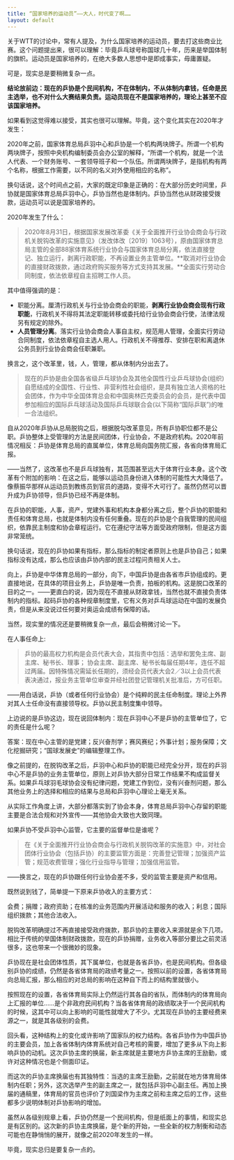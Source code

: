 ```yaml
---
title: “国家培养的运动员”——大人，时代变了啊……
layout: default
---
```


关于WTT的讨论中，常有人提及，为什么国家培养的运动员，要去打这些商业比赛。这个问题提出来，很可以理解：毕竟乒乓球号称国球几十年，历来是举国体制的旗帜。运动员是国家培养的，在绝大多数人思想中是即成事实，毋庸置疑。

可是，现实总是要稍微复杂一点。

**结论放前边：现在的乒协是个民间机构，不在体制内，不从体制内拿钱，任命是民主选举，也不对什么大赛结果负责。运动员现在不是国家培养的，理论上甚至不应该国家培养。**

如果看到这觉得难以接受，其实也很可以理解。毕竟，这个变化其实在2020年才发生：

2020年之前，国家体育总局乒羽中心和乒协是一个机构两块牌子。所谓一个机构两块牌子，按照中央机构编制委员会办公室的解释，“所谓一个机构，就是一个法人代表、一个财务账号、一套领导班子和一个队伍。所谓两块牌子，是指机构有两个名称，根据工作需要，以不同的名义对外使用相应的名称”。

换句话说，这个时间点之前，大家的既定印象是正确的：在大部分历史时间里，乒协就是国家体育总局乒羽中心，乒协当然也是体制内。乒协当然也从财政接受拨款，运动员可以说是国家培养的。

2020年发生了什么：

> 2020年8月31日，根据国家发展改革委《关于全面推开行业协会商会与行政机关脱钩改革的实施意见》（发改体改〔2019〕1063号），原由国家体育总局主管的全部88家体育系统行业协会与国家体育总局分离，依法直接登记、独立运行，剥离行政职能，不再设置业务主管单位。**取消对行业协会的直接财政拨款，通过政府购买服务等方式支持其发展。**全面实行劳动合同制度，依法依章程自主招聘工作人员。

其中值得强调的是：

- 职能分离。厘清行政机关与行业协会商会的职能，**剥离行业协会商会现有行政职能**，行政机关不得将其法定职能转移或委托给行业协会商会行使，法律法规另有规定的除外。
- **人员管理分离**。落实行业协会商会人事自主权，规范用人管理，全面实行劳动合同制度，依法依章程自主选人用人。行政机关不得推荐、安排在职和离退休公务员到行业协会商会任职兼职。

换言之，这个改革里，钱，人，管理，都从体制内分出去了。

> 现在的乒协是由全国各省级乒乓球协会及其他全国性行业乒乓球协会(组织)自愿结成的全国性、行业性、非营利性社会组织，是具有独立法人资格的社会团体，作为中华全国体育总会和中国奥林匹克委员会的会员，是代表中国参加相应的国际乒乓球活动及国际乒乓球联合会(以下简称“国际乒联”)的唯一合法组织。

自从2020年乒协从总局脱钩之后，根据脱勾改革意见，所有乒协职位都不是公职。乒协整体上受管理的方法是民间团体，行业协会，不是政府机构。2020年前情况相反：乒协是体育总局的直属单位，体育总局向国务院汇报，各省向体育局汇报。

——当然了，这改革也不是乒乓球独有，其范围甚至远大于体育行业本身。这个改革有个附加的影响：在这之后，能够以运动员身份进入体制的可能性大大降低了。像蔡振华那样从运动员到教练员到官员的道路，变得不大可行了。虽然仍然可以晋升成为乒协领导，但乒协已经不再是体制。

在乒协的职能，人事，资产，党建外事和机构本身都分离之后，整个乒协的职能和责任和体育总局，也就是体制内没有任何重叠。现在的乒协是个自我管理的民间组织，依靠民主制度和协会章程运行。它在遵纪守法等方面受政府限制，但是这方面非常笼统。

换句话说，现在的乒协如果有指标，那么指标的制定者原则上也是乒协自己；如果指标没有达成，那么也应该由乒协内部的民主过程问责相关人士。

向上，乒协是中华体育总局的一部分，向下，中国乒协是由各省市乒协组成的。更直接地说，在具体的项目业务上，乒协是唯一负责，拍板的机构。这是脱口改革的目的之一。——更直白的说，因为现在不直接从财政拿钱，当然也就不直接负责体制内的指标。起码乒协的各种规章制度里，它有义务对乒乓球运动在中国的发展负责，但是从来没说过任何要对奥运会成绩有保障的话。

当然，现实里的情况还是要稍微复杂一点，最后会稍微讨论一下。


在人事任命上:

> 乒协的最高权力机构是会员代表大会，其指责中包括：选举和罢免主席、副主席、秘书长、理事； 协会主席、副主席、秘书长每届任期4年，连任不超过两届。因特殊情况需延长任期的，须经会员代表大会2／3以上会员代表表决通过，报业务主管单位审查并经社团登记管理机关批准后，方可任职。

——用白话说，乒协（或者任何行业协会）是个纯粹的民主任命制度。理论上外界对其人士任命没有直接领导权。乒协以民主制度集中领导。


上边说的是乒协这边，现在说回体制内：现在乒羽中心不是乒协的主管单位了，它的责任是什么呢？

答案：现在中心主管的是党建；反兴奋剂学；赛风赛纪；外事计划；服务保障；文化挖掘研究；“国球发展史”的编辑整理工作。

像之前提的，在脱钩改革之后，乒羽中心和乒协的职能已经完全分开，现在的乒羽中心不是乒协的业务主管单位，原则上对乒协大部分日常工作结果不构成监督关系。如果乒乓球羽毛球协会没有纪律问题，党建工作到位，没有兴奋剂问题，那么其他业务上的选择和相应的结果与总局和乒羽中心理论上毫无关系。

从实际工作角度上讲，大部分都落实到了协会本身，体育总局乒羽中心存留的职能主要是合法合规和对外宣传——其他协会大致也大致同理。

如果乒协不受乒羽中心监管，它主要的监督单位是谁呢？

> 在《关于全面推开行业协会商会与行政机关脱钩改革的实施意》中，对社会团体行业协会（包括乒协）的主要监管方面是：完善登记管理；加强资产监管；规范收费管理；强化行业指导与管理；加强信用监管。

——换言之，现在的乒协跟任何行业协会差不多，受的监管主要是资产和信用。

既然说到钱了，简单提一下原来乒协收入的主要方式：

会费；捐赠；政府资助；在核准的业务范围内开展活动和服务的收入；利息；国际组织拨款；其他合法收入。

脱钩改革明确提过不再直接接受政府拨款，那乒协的主要收入来源就是余下几项。相比于传统的举国体制财政拨款，现在的乒协捐赠，业务收入等部分要比之前灵活很多，这也带来一个很微妙的现象。

乒协现在是社会团体性质，其下属单位，也就是各省乒协，也是民间机构。但各级别乒协的成绩，仍然是各省体育局的政绩考量之一。按照以前的设置，各省体育局向总局汇报，那么相应的对总局的影响在这种自下而上的结构里就很小。

按照现在的设置，各省体育局实际上仍然运行其各自的省队，而体制内的体育局向上汇报的单位……是个非政府民间机构？当各省体育局的政绩取决于一个民间机构的时候，这其中可以向上影响的可能性就增大了不少。尤其现在乒协的主要经费来源之一，就是其各级别的会费。

回头看，这种结构上的变化或许影响了国家队的权力结构。各省乒协作为中国乒协的主要会员，加上各省体制内体育系统对自己考核的需要，增加了更多从下向上影响乒协的动机。这次乒协主席的换届，新主席就是主要地方乒协主席的王励勤，或许对这种情况也是个侧面印证。

而这次的乒协主席换届也有其独特性：当选的主席王励勤，之前就在地方体育局体制内任职；另外，这次选举产生的副主席之一，就包括乒羽中心副主任。再加上换届的通稿里，体育局的官员也评价了刘国梁作为主席之前和主席之后的工作，这些都多少说明体制对乒协影响的增加。

虽然从各级别规章上看，乒协仍然是一个民间机构，但是纸面上的事情，和现实总是有区别的。这次新的乒协主席换届，是个新的开始，一些全新的权力制衡和动态可能也在静悄悄的展开，就像之前2020年发生的一样。

毕竟，现实总归是要复杂一点的。